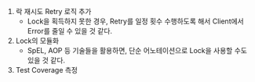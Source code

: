 
1. 락 재시도 Retry 로직 추가
    - Lock을 획득하지 못한 경우, Retry를 일정 횟수 수행하도록 해서 Client에서 Error를 줄일 수 있을 것 같다. 
2. Lock의 모듈화
    - SpEL, AOP 등 기술들을 활용하면, 단순 어노테이션으로 Lock을 사용할 수도 있을 것 같다. 
3. Test Coverage 측정